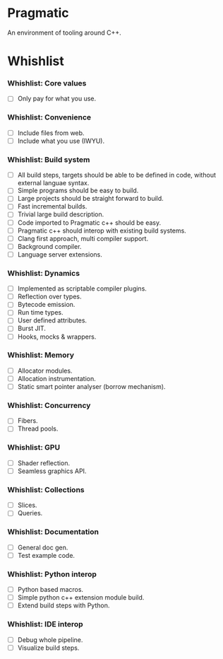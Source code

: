 # Pragmatic
An environment of tooling around C++.

# Whishlist
### Whishlist: Core values
 - [ ] Only pay for what you use.
### Whishlist: Convenience
 - [ ] Include files from web.
 - [ ] Include what you use (IWYU).
### Whishlist: Build system
 - [ ] All build steps, targets should be able to be defined in code, without external languae syntax.
 - [ ] Simple programs should be easy to build.
 - [ ] Large projects should be straight forward to build.
 - [ ] Fast incremental builds.
 - [ ] Trivial large build description.
 - [ ] Code imported to Pragmatic c++ should be easy.
 - [ ] Pragmatic c++ should interop with existing build systems.
 - [ ] Clang first approach, multi compiler support.
 - [ ] Background compiler.
 - [ ] Language server extensions.
### Whishlist: Dynamics
 - [ ] Implemented as scriptable compiler plugins.
 - [ ] Reflection over types.
 - [ ] Bytecode emission.
 - [ ] Run time types.
 - [ ] User defined attributes.
 - [ ] Burst JIT.
 - [ ] Hooks, mocks & wrappers.
### Whishlist: Memory
 - [ ] Allocator modules.
 - [ ] Allocation instrumentation.
 - [ ] Static smart pointer analyser (borrow mechanism).
### Whishlist: Concurrency
 - [ ] Fibers.
 - [ ] Thread pools.
### Whishlist: GPU
 - [ ] Shader reflection.
 - [ ] Seamless graphics API.
### Whishlist: Collections
 - [ ] Slices.
 - [ ] Queries.
### Whishlist: Documentation
 - [ ] General doc gen.
 - [ ] Test example code.
### Whishlist: Python interop
 - [ ] Python based macros.
 - [ ] Simple python c++ extension module build.
 - [ ] Extend build steps with Python.
### Whishlist: IDE interop
 - [ ] Debug whole pipeline.
 - [ ] Visualize build steps.
